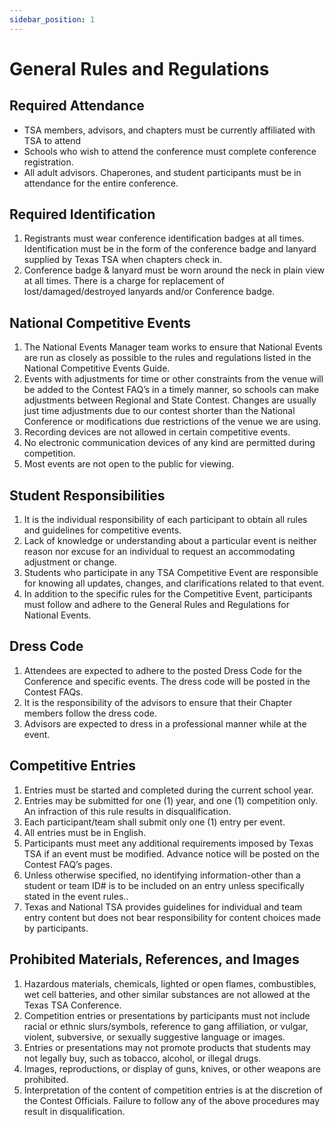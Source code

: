 ```yaml
---
sidebar_position: 1
---
```


# General Rules and Regulations

## Required Attendance

- TSA members, advisors, and chapters must be currently affiliated with TSA to attend
- Schools who wish to attend the conference must complete conference registration.
- All adult advisors. Chaperones, and student participants must be in attendance for the entire conference.

## Required Identification

1. Registrants must wear conference identification badges at all times. Identification must be in the form of the conference badge and lanyard supplied by Texas TSA when chapters check in.
2. Conference badge & lanyard must be worn around the neck in plain view at all times. There is a charge for replacement of lost/damaged/destroyed lanyards and/or Conference badge.

## National Competitive Events

1. The National Events Manager team works to ensure that National Events are run as closely as possible to the rules and regulations listed in the National Competitive Events Guide.
2. Events with adjustments for time or other constraints from the venue will be added to the Contest FAQ’s in a timely manner, so schools can make adjustments between Regional and State Contest. Changes are usually just time adjustments due to our contest shorter than the National Conference or modifications due restrictions of the venue we are using.
3. Recording devices are not allowed in certain competitive events.
4. No electronic communication devices of any kind are permitted during competition.
5. Most events are not open to the public for viewing.

## Student Responsibilities

1. It is the individual responsibility of each participant to obtain all rules and guidelines for competitive events.
2. Lack of knowledge or understanding about a particular event is neither reason nor excuse for an individual to request an accommodating adjustment or change.
3. Students who participate in any TSA Competitive Event are responsible for knowing all updates, changes, and clarifications related to that event.
4. In addition to the specific rules for the Competitive Event, participants must follow and adhere to the General Rules and Regulations for National Events.

## Dress Code

1. Attendees are expected to adhere to the posted Dress Code for the Conference and specific events. The dress code will be posted in the Contest FAQs.
2. It is the responsibility of the advisors to ensure that their Chapter members follow the dress code.
3. Advisors are expected to dress in a professional manner while at the event.

## Competitive Entries

1. Entries must be started and completed during the current school year.
2. Entries may be submitted for one (1) year, and one (1) competition only. An infraction of this rule results in disqualification.
3. Each participant/team shall submit only one (1) entry per event.
4. All entries must be in English.
5. Participants must meet any additional requirements imposed by Texas TSA if an event must be modified. Advance notice will be posted on the Contest FAQ’s pages.
6. Unless otherwise specified, no identifying information-other than a student or team ID# is to be included on an entry unless specifically stated in the event rules..
7. Texas and National TSA provides guidelines for individual and team entry content but does not bear responsibility for content choices made by participants.

## Prohibited Materials, References, and Images

1. Hazardous materials, chemicals, lighted or open flames, combustibles, wet cell batteries, and other similar substances are not allowed at the Texas TSA Conference.
2. Competition entries or presentations by participants must not include racial or ethnic slurs/symbols, reference to gang affiliation, or vulgar, violent, subversive, or sexually suggestive language or images.
3. Entries or presentations may not promote products that students may not legally buy, such as tobacco, alcohol, or illegal drugs.
4. Images, reproductions, or display of guns, knives, or other weapons are prohibited.
5. Interpretation of the content of competition entries is at the discretion of the Contest Officials. Failure to follow any of the above procedures may result in disqualification.
